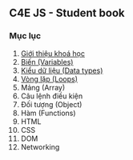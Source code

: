 ## C4E JS - Student book
### Mục lục
1. [Giới thiệu khoá học](course_introduction.md)
2. [Biến (Variables)](/variables/variables.md)
3. [Kiểu dữ liệu (Data types)](/data_types/data_types.md)
4. [Vòng lặp (Loops)](/loops/loops.md)
5. Mảng (Array)
6. Câu lệnh điều kiện
7. Đối tượng (Object)
8. Hàm (Functions)
9. HTML
10. CSS
11. DOM
12. Networking